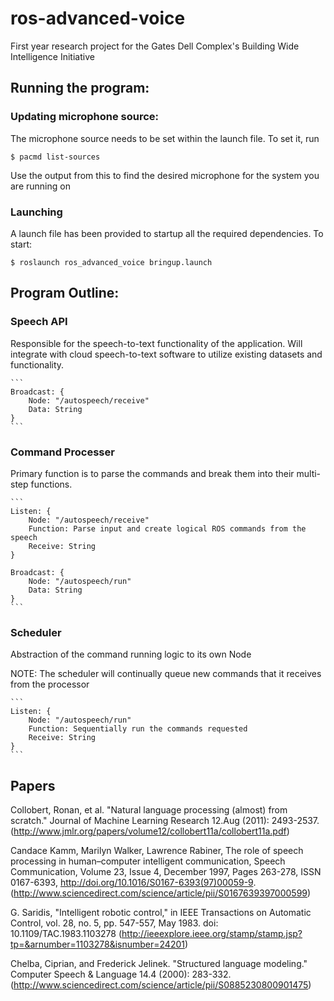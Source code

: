 # ros-advanced-voice
First year research project for the Gates Dell Complex's Building Wide Intelligence Initiative

## Running the program:

### Updating microphone source:
The microphone source needs to be set within the launch file. To set it, run
```
$ pacmd list-sources
```
Use the output from this to find the desired microphone for the system you are running on

### Launching
A launch file has been provided to startup all the required dependencies. To start:
```
$ roslaunch ros_advanced_voice bringup.launch
```

## Program Outline:

### Speech API 
Responsible for the speech-to-text functionality of the application. Will integrate with cloud speech-to-text software to utilize existing datasets and functionality.

    ```
    Broadcast: {
        Node: "/autospeech/receive"
        Data: String
    }
    ```

### Command Processer
Primary function is to parse the commands and break them into their multi-step functions.

    ```
    Listen: { 
        Node: "/autospeech/receive"
        Function: Parse input and create logical ROS commands from the speech
        Receive: String
    }

    Broadcast: {
        Node: "/autospeech/run"
        Data: String
    }
    ```

### Scheduler
Abstraction of the command running logic to its own Node

NOTE: The scheduler will continually queue new commands that it receives from the processor

    ```
    Listen: {
        Node: "/autospeech/run"
        Function: Sequentially run the commands requested
        Receive: String
    }
    ```

## Papers

Collobert, Ronan, et al. "Natural language processing (almost) from scratch." Journal of Machine Learning Research 12.Aug (2011): 2493-2537.
(http://www.jmlr.org/papers/volume12/collobert11a/collobert11a.pdf)

Candace Kamm, Marilyn Walker, Lawrence Rabiner, The role of speech processing in human–computer intelligent communication, Speech Communication, Volume 23, Issue 4, December 1997, Pages 263-278, ISSN 0167-6393, http://doi.org/10.1016/S0167-6393(97)00059-9.
(http://www.sciencedirect.com/science/article/pii/S0167639397000599)

G. Saridis, "Intelligent robotic control," in IEEE Transactions on Automatic Control, vol. 28, no. 5, pp. 547-557, May 1983. doi: 10.1109/TAC.1983.1103278
(http://ieeexplore.ieee.org/stamp/stamp.jsp?tp=&arnumber=1103278&isnumber=24201)

Chelba, Ciprian, and Frederick Jelinek. "Structured language modeling." Computer Speech & Language 14.4 (2000): 283-332.
(http://www.sciencedirect.com/science/article/pii/S0885230800901475)
